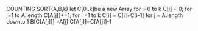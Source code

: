 COUNTING SORT(A,B,k)
    let C[0..k]be a new Array
    for i=0 to k
        C[i] = 0;
    for j=1 to A.length
        C[A[j]]+=1;
    for i =1 to k
        C[i] = C[i]+C[i-1]
    for j = A.length downto 1
        B[C[A[j]]] =A[j]
        C[A[j]]=C[A[j]]-1